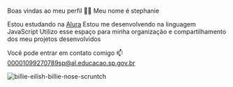 Boas vindas ao meu perfil 🖤💜
Meu nome é stephanie

Estou estudando na [Alura](https://www..alura.com.br) 
Estou me desenvolvendo na linguagem JavaScript
Utilizo esse espaço para minha organização e compartilhamento dos meu projetos desenvolvidos

Você pode entrar em contato comigo 📫
00001099270789sp@al.educacao.sp.gov.br

![billie-eilish-billie-nose-scruntch](https://github.com/Stephanie2B/Stephanie2B/assets/170754374/ff869493-238e-4212-aee0-70ad0f958c33)
